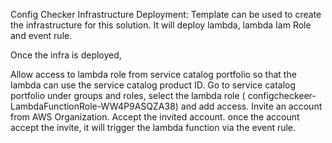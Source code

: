 
Config Checker Infrastructure Deployment: Template can be used to create the infrastructure for this solution. It will deploy lambda, lambda Iam Role and event rule.

Once the infra is deployed,

Allow access to lambda role from service catalog portfolio so that the lambda can use the service catalog product ID. Go to service catalog portfolio under groups and roles, select the lambda role ( configcheckeer-LambdaFunctionRole-WW4P9ASQZA38) and add access. Invite an account from AWS Organization. Accept the invited account. once the account accept the invite, it will trigger the lambda function via the event rule.

